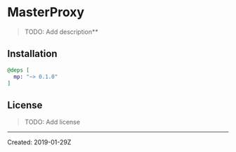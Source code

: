 # MasterProxy

> TODO: Add description**


## Installation

```elixir
@deps [
  mp: "~> 0.1.0"
]
```

## License

> TODO: Add license

----
Created:  2019-01-29Z
